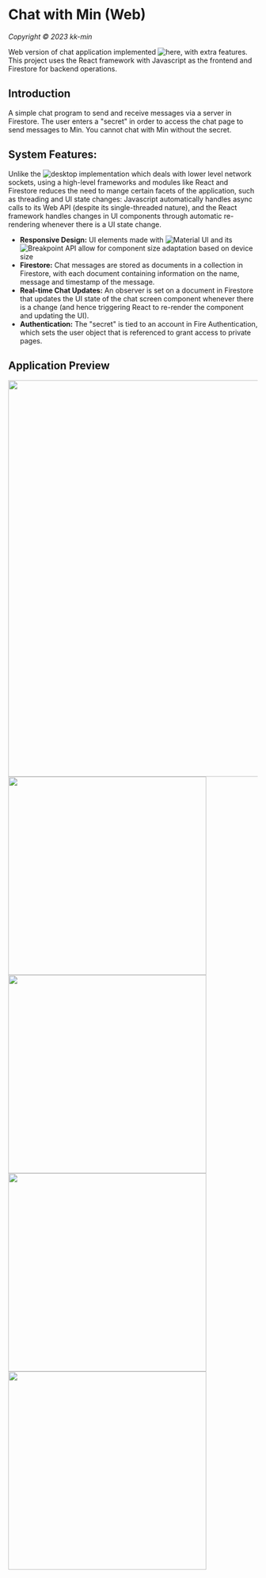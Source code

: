 # Chat with Min (Web)
_Copyright © 2023 kk-min_

Web version of chat application implemented ![here](https://github.com/mink0003/chat-application-desktop), with extra features. This project uses the React framework with Javascript as the frontend and Firestore for backend operations.

## Introduction
A simple chat program to send and receive messages via a server in Firestore. The user enters a "secret" in order to access the chat page to send messages to Min. You cannot chat with Min without the secret.

## System Features:
Unlike the ![desktop implementation](https://github.com/mink0003/chat-application-desktop) which deals with lower level network sockets, using a high-level frameworks and modules like React and Firestore reduces the need to mange certain facets of the application, such as threading and UI state changes: Javascript automatically handles async calls to its Web API (despite its single-threaded nature), and the React framework handles changes in UI components through automatic re-rendering whenever there is a UI state change.

- **Responsive Design:** UI elements made with ![Material UI](https://mui.com/material-ui/getting-started/overview/) and its ![Breakpoint](https://mui.com/material-ui/customization/breakpoints/#main-content) API allow for component size adaptation based on device size
- **Firestore:** Chat messages are stored as documents in a collection in Firestore, with each document containing information on the name, message and timestamp of the message.
- **Real-time Chat Updates:** An observer is set on a document in Firestore that updates the UI state of the chat screen component whenever there is a change (and hence triggering React to re-render the component and updating the UI).
- **Authentication:** The "secret" is tied to an account in Fire Authentication, which sets the user object that is referenced to grant access to private pages.
## Application Preview
<img src=https://user-images.githubusercontent.com/76023265/184114938-b11e6c55-7093-46b2-b5f4-ebaf9ec23d25.png width=800/><img src=https://user-images.githubusercontent.com/76023265/184115188-f56c025d-50b5-4048-bbf0-fd6229064d2d.png width=400/><img src=https://user-images.githubusercontent.com/76023265/184115302-5a084f67-5df4-4fcd-a403-0c496bc8cac1.png width=400/><img src=https://user-images.githubusercontent.com/76023265/184115641-20cca0d3-8f8d-41cc-829c-b30c18357ad0.png width=400/><img src=https://user-images.githubusercontent.com/76023265/184115736-33ecce99-7dd3-486f-8525-1386e290d81e.png width=400/>





